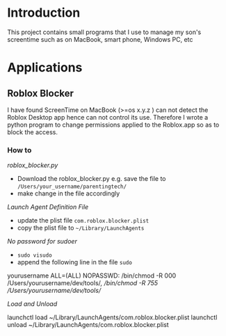 # Introduction
This project contains small programs that I use to manage my son's screentime such as on MacBook, smart phone, Windows PC, etc

# Applications

## Roblox Blocker

I have found ScreenTime on MacBook (>=os x.y.z ) can not detect the Roblox Desktop app hence can not control its use. Therefore I wrote a python program to change permissions applied to the Roblox.app so as to block the access. 

### How to 

_roblox_blocker.py_

- Download the roblox_blocker.py e.g. save the file to `/Users/your_username/parentingtech/`
- make change in the file accordingly

*Launch Agent Definition File*

- update the plist file `com.roblox.blocker.plist`
- copy the plist file to `~/Library/LaunchAgents`

*No password for sudoer*

- `sudo visudo`
- append the following line in the file `sudo`

yourusername ALL=(ALL) NOPASSWD: /bin/chmod -R 000 /Users/yourusername/dev/tools/*, /bin/chmod -R 755 /Users/yourusername/dev/tools/*

*Load and Unload*

launchctl load ~/Library/LaunchAgents/com.roblox.blocker.plist
launchctl unload ~/Library/LaunchAgents/com.roblox.blocker.plist

